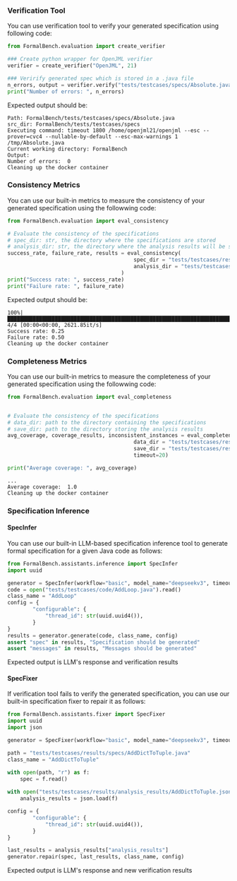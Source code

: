 ### Verification Tool
You can use verification tool to verify your generated specification using following code:
```python
from FormalBench.evaluation import create_verifier

### Create python wrapper for OpenJML verifier
verifier = create_verifier("OpenJML", 21)

### Verirify generated spec which is stored in a .java file
n_errors, output = verifier.verify("tests/testcases/specs/Absolute.java")
print("Number of errors: ", n_errors)
```

Expected output should be:

```
Path: FormalBench/tests/testcases/specs/Absolute.java
src_dir: FormalBench/tests/testcases/specs
Executing command: timeout 1800 /home/openjml21/openjml --esc --prover=cvc4 --nullable-by-default --esc-max-warnings 1 /tmp/Absolute.java
Current working directory: FormalBench
Output: 
Number of errors:  0
Cleaning up the docker container
```

### Consistency Metrics

You can use our built-in metrics to measure the consistency of your generated specification using the followwing code:

```python
from FormalBench.evaluation import eval_consistency

# Evaluate the consistency of the specifications
# spec_dir: str, the directory where the specifications are stored
# analysis_dir: str, the directory where the analysis results will be stored
success_rate, failure_rate, results = eval_consistency(
                                        spec_dir = "tests/testcases/results/specs", 
                                        analysis_dir = "tests/testcases/results/analysis_results"
                                    )
print("Success rate: ", success_rate)
print("Failure rate: ", failure_rate)

```

Expected output should be:

```
100%|██████████████████████████████████████████████████████████████████████████████████████████████████████████████████████| 4/4 [00:00<00:00, 2621.85it/s]
Success rate: 0.25
Failure rate: 0.50
Cleaning up the docker container
```

### Completeness Metrics

You can use our built-in metrics to measure the completeness of your generated specification using the followwing code:
```python
from FormalBench.evaluation import eval_completeness


# Evaluate the consistency of the specifications
# data_dir: path to the directory containing the specifications
# save_dir: path to the directory storing the analysis results
avg_coverage, coverage_results, inconsistent_instances = eval_completeness(
                                        data_dir = "tests/testcases/results/specs", 
                                        save_dir = "tests/testcases/results/completeness", 
                                        timeout=20)

print("Average coverage: ", avg_coverage)

```
```
...
Average coverage:  1.0
Cleaning up the docker container
```

### Specification Inference

#### SpecInfer

You can use our built-in LLM-based specification inference tool to generate formal specification for a given Java code as follows:
```python
from FormalBench.assistants.inference import SpecInfer
import uuid

generator = SpecInfer(workflow="basic", model_name="deepseekv3", timeout=10)
code = open("tests/testcases/code/AddLoop.java").read()
class_name = "AddLoop"
config = {
        "configurable": {
            "thread_id": str(uuid.uuid4()),
        }
}
results = generator.generate(code, class_name, config)
assert "spec" in results, "Specification should be generated"
assert "messages" in results, "Messages should be generated"
```

Expected output is LLM's response and verification results  

#### SpecFixer

If verification tool fails to verify the generated specification, you can use our built-in specification fixer to repair it as follows:

```python
from FormalBench.assistants.fixer import SpecFixer
import uuid
import json

generator = SpecFixer(workflow="basic", model_name="deepseekv3", timeout=10)

path = "tests/testcases/results/specs/AddDictToTuple.java"    
class_name = "AddDictToTuple"

with open(path, "r") as f:
    spec = f.read()
        
with open("tests/testcases/results/analysis_results/AddDictToTuple.json", "r") as f:
    analysis_results = json.load(f)

config = {
        "configurable": {
            "thread_id": str(uuid.uuid4()),
        }
}

last_results = analysis_results["analysis_results"]
generator.repair(spec, last_results, class_name, config)
```

Expected output is LLM's response and new verification results  